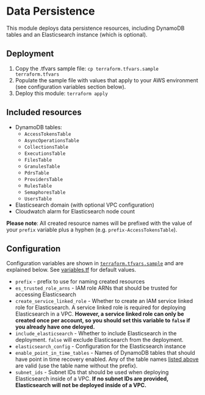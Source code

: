 # Data Persistence

This module deploys data persistence resources, including DynamoDB tables and an Elasticsearch instance (which is optional).

## Deployment

1. Copy the .tfvars sample file: `cp terraform.tfvars.sample terraform.tfvars`
2. Populate the sample file with values that apply to your AWS environment (see configuration variables section below).
3. Deploy this module: `terraform apply`

## Included resources

- DynamoDB tables:
  - `AccessTokensTable`
  - `AsyncOperationsTable`
  - `CollectionsTable`
  - `ExecutionsTable`
  - `FilesTable`
  - `GranulesTable`
  - `PdrsTable`
  - `ProvidersTable`
  - `RulesTable`
  - `SemaphoresTable`
  - `UsersTable`
- Elasticsearch domain (with optional VPC configuration)
- Cloudwatch alarm for Elasticsearch node count

**Please note**: All created resource names will be prefixed with the value of your `prefix` variable plus a hyphen (e.g. `prefix-AccessTokensTable`).

## Configuration

Configuration variables are shown in [`terraform.tfvars.sample`](./terraform.tfvars.sample) and are explained below. See [variables.tf](./variables.tf) for default values.

- `prefix` - prefix to use for naming created resources
- `es_trusted_role_arns` - IAM role ARNs that should be trusted for accessing Elasticsearch
- `create_service_linked_role` - Whether to create an IAM service linked role for Elasticsearch. A service linked role is required for deploying Elasticsearch in a VPC. **However, a service linked role can only be created once per account, so you should set this variable to `false` if you already have one deloyed.**
- `include_elasticsearch` - Whether to include Elasticsearch in the deployment. `false` will exclude Elasticsearch from the deployment.
- `elasticsearch_config` - Configuration for the Elasticsearch instance
- `enable_point_in_time_tables` - Names of DynamoDB tables that should have point in time recovery enabled. Any of the table names [listed above](#included-resources) are valid (use the table name without the prefix).
- `subnet_ids` - Subnet IDs that should be used when deploying Elasticsearch inside of a VPC. **If no subnet IDs are provided, Elasticsearch will not be deployed inside of a VPC.**
